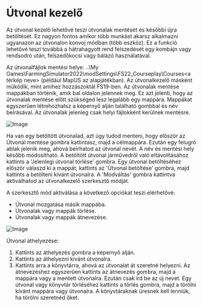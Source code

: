 # Útvonal kezelő


Az útvonal kezelő lehetővé teszi útvonalak mentését és későbbi újra betöltését.
Ez nagyon fontos amikor több munkást akarsz alkalmazni ugyanazon az útvonalon konvoj módban (több eszköz).
Ez a funkció lehetővé teszi továbbá a hátrahagyott rend felszedését egy kombájn vagy rendsodró után, felszedőkocsi vagy bálázó használatával.

Az útvonalfájlok mentési helye: ..\My Games\FarmingSimulator2022\modSettings\FS22_Courseplay\Courses\<a térkép neve> (például MapUS az alapjátékban).
Az útvonalkezelő másként működik, mint amihez hozzászoktál FS19-ben.
Az útvonalak mentése mappákban történik, amik bal oldalon jelennek meg. Ez azt jelenti, hogy az útvonalak mentése előtt szükséged lesz legalább egy mappára. 
Mappákat egyszerűen létrehozhatsz a képernyő alján található gombbal és név beírásával.
Az útvonalak jelenleg csak helyi fájlokként kerülnek mentésre.


![Image](assets/imagesmanagerbasehelp_0_0_765_430.png)


Ha van egy betöltött útvonalad, azt úgy tudod menteni, hogy először az Útvonal mentése gombra kattintasz, majd a célmappára. Ezután egy felugró ablak jelenik meg, ahová beírhatod az útvonal nevét.
A név és mentési hely később módosítható.
A betöltött útvonal járművedről való eltávolításához kattints a 'Jelenlegi útvonal törlése' gombra.
Egy útvonal betöltéséhez először válaszd ki a mappát, kattints az 'Útvonal betöltése' gombra, majd kattints a betölteni kívánt útvonalra.
A 'Módváltás' gombra kattintva aktiválhatod az útvonalkezelő szerkesztő módját.



A szerkesztő mód aktiválása a következő opciókat teszi elérhetővé:
- Útvonal mozgatása másik mappába.
- Útvonalak vagy mappák törlése.
- Útvonalak vagy mappák átnevezése.


![Image](assets/imagesmanageredithelp_0_0_765_430.png)


Útvonal áthelyezése: 
  1) Kattints az áthelyezés gombra a képernyő alján.
  2) Kattints az áthelyezni kívánt útvonalra.
  3) Kattints arra a könyvtárra, ahová az útvonalat át szeretné helyezni.
Az átnevezéshez egyszerűen kattints az átnevezés gombra, majd a mappára vagy a mentett útvonalra. Ezután csak írd be az új nevet.
Egy útvonal vagy könyvtár törléséhez kattints a törlés gombra, majd a törölni kívánt mappára vagy útvonalra.
A könyvtáraknak üresnek kell lenniük, ha törölni szeretnéd őket.


